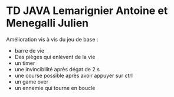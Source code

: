 # TD JAVA Lemarignier Antoine et Menegalli Julien

Amélioration vis à vis du jeu de base :
  - barre de vie
  - Des pièges qui enlèvent de la vie
  - un timer
  - une invincibilité après dégat de 2 s
  - une course possible après avoir appuyer sur ctrl
  - un game over
  - un ennemie qui tourne en boucle
